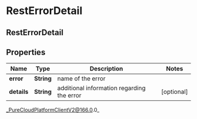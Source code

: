 # RestErrorDetail

## RestErrorDetail

## Properties

|Name | Type | Description | Notes|
|------------ | ------------- | ------------- | -------------|
| **error** | **String** | name of the error | |
| **details** | **String** | additional information regarding the error | [optional] |



_PureCloudPlatformClientV2@166.0.0_
